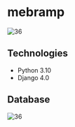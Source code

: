 # mebramp

![36](https://user-images.githubusercontent.com/92641586/167338023-3178d732-f272-4e80-b2cc-4da14d4db6d4.gif)

## Technologies
- Python 3.10
- Django 4.0

## Database
![36](https://user-images.githubusercontent.com/92641586/167338073-3209ff29-c3da-4bf0-be2b-52576e8c06d5.JPG)
